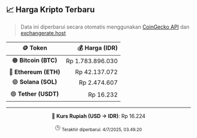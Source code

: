

<!-- HARGA_KRIPTO -->
## 📈 Harga Kripto Terbaru

> Data ini diperbarui secara otomatis menggunakan [CoinGecko API](https://www.coingecko.com/) dan [exchangerate.host](https://exchangerate.host/)

<div align="center">

| 🪙 Token | 💰 Harga (IDR) |
|:------:|---------------:|
| 🟠 **Bitcoin (BTC)**   | Rp 1.783.896.030 |
| 🔵 **Ethereum (ETH)**  | Rp 42.137.072 |
| 🟣 **Solana (SOL)**    | Rp 2.474.607 |
| 🟢 **Tether (USDT)**   | Rp 16.232 |

---

💱 **Kurs Rupiah (USD → IDR)**: Rp 16.224

🕒 <sub>Terakhir diperbarui: 4/7/2025, 03.49.20</sub>

</div>
<!-- /HARGA_KRIPTO -->